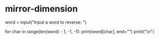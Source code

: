 # mirror-dimension
word = input("Input a word to reverse: ")

for char in range(len(word) - 1, -1, -1):
  print(word[char], end="")
print("\n")
